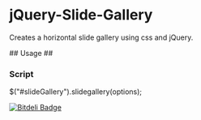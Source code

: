 # jQuery-Slide-Gallery #
Creates a horizontal slide gallery using css and jQuery.

## Usage ##
### Script ###
$("#slideGallery").slidegallery(options);


[![Bitdeli Badge](https://d2weczhvl823v0.cloudfront.net/DanMMX/jquery-slide-gallery/trend.png)](https://bitdeli.com/free "Bitdeli Badge")

